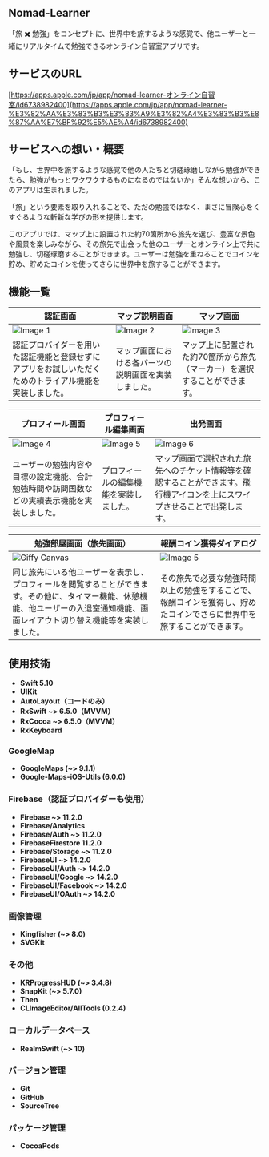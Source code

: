 ## Nomad-Learner

「旅 ✖️ 勉強」をコンセプトに、世界中を旅するような感覚で、他ユーザーと一緒にリアルタイムで勉強できるオンライン自習室アプリです。

## サービスのURL

[https://apps.apple.com/jp/app/nomad-learner-オンライン自習室/id6738982400](https://apps.apple.com/jp/app/nomad-learner-%E3%82%AA%E3%83%B3%E3%83%A9%E3%82%A4%E3%83%B3%E8%87%AA%E7%BF%92%E5%AE%A4/id6738982400)

## サービスへの想い・概要

「もし、世界中を旅するような感覚で他の人たちと切磋琢磨しながら勉強ができたら、勉強がもっとワクワクするものになるのではないか」そんな想いから、このアプリは生まれました。

「旅」という要素を取り入れることで、ただの勉強ではなく、まさに冒険心をくすぐるような斬新な学びの形を提供します。

このアプリでは、マップ上に設置された約70箇所から旅先を選び、豊富な景色や風景を楽しみながら、その旅先で出会った他のユーザーとオンライン上で共に勉強し、切磋琢磨することができます。ユーザーは勉強を重ねることでコインを貯め、貯めたコインを使ってさらに世界中を旅することができます。

## 機能一覧

| **認証画面**                                                                                   | **マップ説明画面**                                                                                   | **マップ画面**                                                                                   |
|------------------------------------------------------------------------------------------------|------------------------------------------------------------------------------------------------|------------------------------------------------------------------------------------------------|
| ![Image 1](https://github.com/user-attachments/assets/7e463051-0d47-4bc6-926c-e60d29045be7)      | ![Image 2](https://github.com/user-attachments/assets/16f7ece3-bd16-4c4e-8cfc-3a7d40bb5602)      | ![Image 3](https://github.com/user-attachments/assets/c69e347b-93d9-4e67-ba00-8feac21bac2e)      |
| 認証プロバイダーを用いた認証機能と登録せずにアプリをお試しいただくためのトライアル機能を実装しました。| マップ画面における各パーツの説明画面を実装しました。| マップ上に配置された約70箇所から旅先（マーカー）を選択することができます。

| **プロフィール画面**                                                                                   | **プロフィール編集画面**                                                                           | **出発画面**                                                                             |
|------------------------------------------------------------------------------------------------|------------------------------------------------------------------------------------------------|------------------------------------------------------------------------------------------------|
| ![Image 4](https://github.com/user-attachments/assets/4c5ceb65-caff-428c-87c5-520ce0cf99ae)      | ![Image 5](https://github.com/user-attachments/assets/6092bc7e-904f-447a-bd50-e5980f31ae2f)    | ![Image 6](https://github.com/user-attachments/assets/7934c1a8-f2fb-4c18-ad2d-fea884871ae3)    |
| ユーザーの勉強内容や目標の設定機能、合計勉強時間や訪問国数などの実績表示機能を実装しました。| プロフィールの編集機能を実装しました。| マップ画面で選択された旅先へのチケット情報等を確認することができます。飛行機アイコンを上にスワイプさせることで出発します。|

| **勉強部屋画面（旅先画面）**                                                                                   | **報酬コイン獲得ダイアログ**                                                                                         |
|------------------------------------------------------------------------------------------------|------------------------------------------------------------------------------------------------|
| ![Giffy Canvas](https://github.com/user-attachments/assets/2e2cfeb2-9081-4f37-894c-50bd531e78f1)   | ![Image 5](https://github.com/user-attachments/assets/7201bc22-b3eb-4417-832e-38f9e858e49a)    |
| 同じ旅先にいる他ユーザーを表示し、プロフィールを閲覧することができます。その他に、タイマー機能、休憩機能、他ユーザーの入退室通知機能、画面レイアウト切り替え機能等を実装しました。| その旅先で必要な勉強時間以上の勉強をすることで、報酬コインを獲得し、貯めたコインでさらに世界中を旅することができます。|

## 使用技術

- **Swift 5.10**
- **UIKit**
- **AutoLayout（コードのみ）**
- **RxSwift ~> 6.5.0（MVVM）**
- **RxCocoa ~> 6.5.0（MVVM）**
- **RxKeyboard**

### GoogleMap

- **GoogleMaps (~> 9.1.1)**
- **Google-Maps-iOS-Utils (6.0.0)**

### Firebase（認証プロバイダーも使用）

- **Firebase ~> 11.2.0**
- **Firebase/Analytics**
- **Firebase/Auth ~> 11.2.0**
- **FirebaseFirestore 11.2.0**
- **Firebase/Storage ~> 11.2.0**
- **FirebaseUI ~> 14.2.0**
- **FirebaseUI/Auth ~> 14.2.0**
- **FirebaseUI/Google ~> 14.2.0**
- **FirebaseUI/Facebook ~> 14.2.0**
- **FirebaseUI/OAuth ~> 14.2.0**

### 画像管理

- **Kingfisher (~> 8.0)**
- **SVGKit**

### その他

- **KRProgressHUD (~> 3.4.8)**
- **SnapKit (~> 5.7.0)**
- **Then**
- **CLImageEditor/AllTools (0.2.4)**

### ローカルデータベース

- **RealmSwift (~> 10)**

### **バージョン管理**

- **Git**
- **GitHub**
- **SourceTree**

### **パッケージ管理**

- **CocoaPods**
